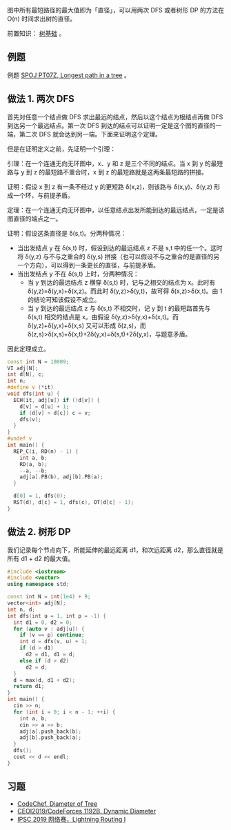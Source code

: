 图中所有最短路径的最大值即为「直径」，可以用两次 DFS 或者树形 DP 的方法在 O(n) 时间求出树的直径。

前置知识： [树基础](/graph/tree-basic) 。

## 例题

例题 [SPOJ PT07Z, Longest path in a tree](https://www.spoj.com/problems/PT07Z/) 。

## 做法 1. 两次 DFS

首先对任意一个结点做 DFS 求出最远的结点，然后以这个结点为根结点再做 DFS 到达另一个最远结点。第一次 DFS 到达的结点可以证明一定是这个图的直径的一端，第二次 DFS 就会达到另一端。下面来证明这个定理。

但是在证明定义之前，先证明一个引理：

引理：在一个连通无向无环图中，x、y 和 z 是三个不同的结点。当 x 到 y 的最短路与 y 到 z 的最短路不重合时，x 到 z 的最短路就是这两条最短路的拼接。

证明：假设 x 到 z 有一条不经过 y 的更短路 δ(x,z)，则该路与 δ(x,y)、δ(y,z) 形成一个环，与前提矛盾。

定理：在一个连通无向无环图中，以任意结点出发所能到达的最远结点，一定是该图直径的端点之一。

证明：假设这条直径是 δ(s,t)。分两种情况：

-   当出发结点 y 在 δ(s,t) 时，假设到达的最远结点 z 不是 s,t 中的任一个。这时将 δ(y,z) 与不与之重合的 δ(y,s) 拼接（也可以假设不与之重合的是直径的另一个方向），可以得到一条更长的直径，与前提矛盾。
-   当出发结点 y 不在 δ(s,t) 上时，分两种情况：
    -   当 y 到达的最远结点 z 横穿 δ(s,t) 时，记与之相交的结点为 x。此时有 δ(y,z)=δ(y,x)+δ(x,z)。而此时 δ(y,z)>δ(y,t)，故可得 δ(x,z)>δ(x,t)。由 1 的结论可知该假设不成立。
    -   当 y 到达的最远结点 z 与 δ(s,t) 不相交时，记 y 到 t 的最短路首先与 δ(s,t) 相交的结点是 x。由假设 δ(y,z)>δ(y,x)+δ(x,t)。而 δ(y,z)+δ(y,x)+δ(x,s) 又可以形成 δ(z,s)，而 δ(z,s)>δ(x,s)+δ(x,t)+2δ(y,x)=δ(s,t)+2δ(y,x)，与题意矛盾。

因此定理成立。

```cpp
const int N = 10009;
VI adj[N];
int d[N], c;
int n;
#define v (*it)
void dfs(int u) {
  ECH(it, adj[u]) if (!d[v]) {
    d[v] = d[u] + 1;
    if (d[v] > d[c]) c = v;
    dfs(v);
  }
}
#undef v
int main() {
  REP_C(i, RD(n) - 1) {
    int a, b;
    RD(a, b);
    --a, --b;
    adj[a].PB(b), adj[b].PB(a);
  }

  d[0] = 1, dfs(0);
  RST(d), d[c] = 1, dfs(c), OT(d[c] - 1);
}
```

## 做法 2. 树形 DP

我们记录每个节点向下，所能延伸的最远距离 d1，和次远距离 d2，那么直径就是所有 d1 + d2 的最大值。

```cpp
#include <iostream>
#include <vector>
using namespace std;

const int N = int(1e4) + 9;
vector<int> adj[N];
int n, d;
int dfs(int u = 1, int p = -1) {
  int d1 = 0, d2 = 0;
  for (auto v : adj[u]) {
    if (v == p) continue;
    int d = dfs(v, u) + 1;
    if (d > d1)
      d2 = d1, d1 = d;
    else if (d > d2)
      d2 = d;
  }
  d = max(d, d1 + d2);
  return d1;
}
int main() {
  cin >> n;
  for (int i = 0; i < n - 1; ++i) {
    int a, b;
    cin >> a >> b;
    adj[a].push_back(b);
    adj[b].push_back(a);
  }
  dfs();
  cout << d << endl;
}
```

## 习题

-    [CodeChef, Diameter of Tree](https://www.codechef.com/problems/DTREE) 
-    [CEOI2019/CodeForces 1192B. Dynamic Diameter](https://codeforces.com/contest/1192/problem/B) 
-    [IPSC 2019 网络赛，Lightning Routing I](https://nanti.jisuanke.com/t/41398) 
